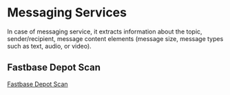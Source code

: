# Messaging Services
In case of messaging service, it extracts information about the topic, sender/recipient, message content elements (message size, message types such as text, audio, or video).

## Fastbase Depot Scan
[Fastbase Depot Scan](messaging_services/fastbase_depot.md)